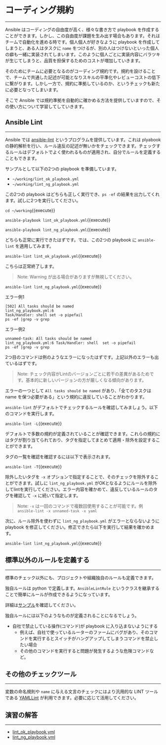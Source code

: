 # コーディング規約
---
Ansible はコーディングの自由度が高く、様々な書き方で playbook を作成することができます。しかし、この自由度が課題を生み出す場合もあります。それはチームで自動化を進める時です。個人個人が好きなように playbook を作成してしまうと、ある人はタスクに `name` をつけるが、別の人はつけないといった個人の癖も一緒に実装されてしまいます。このように個人ごとに実装内容にバラツキが生じてしまうと、品質を担保するためのコストが増加していきます。

そのためにチームに必要となるのがコーディング規約です。規約を設けることで、チームで共通した記述が可能となりスキルの平準化やレビューコストの低下に繋がります。しかし一方で、規約に準拠しているのか、というチェックも新たに必要となってしまいます。

そこで Ansible では規約準拠を自動的に確かめる方法を提供していますので、その使い方について学習してしていきます。

## Ansible Lint
---
Ansible では [ansible-lint](https://github.com/ansible/ansible-lint) というプログラムを提供しています。これは plyabook の静的解析を行い、ルール違反の記述が無いかをチェックできます。チェックするルールはデフォルトでよく使われるものが適用され、自分でルールを定義することもできます。

サンプルとして以下の2つの playbook を準備しています。

- `~/working/lint_ok_playbook.yml`
- `~/working/lint_ng_playbook.yml`

この2つの playbook はどちらも正しく実行でき、`ps -ef` の結果を出力してくれます。試しに2つを実行してください。

`cd ~/working`{{execute}}

`ansible-playbook lint_ok_playbook.yml`{{execute}}

`ansible-playbook lint_ng_playbook.yml`{{execute}}

どちらも正常に実行できたはずです。では、この2つの playbook に `ansible-lint` を適用してみます。

`ansible-lint lint_ok_playbook.yml`{{execute}}

こちらは正常終了します。

> Note: Warning が出る場合がありますが無視してください。

`ansible-lint lint_ng_playbook.yml`{{execute}}

エラー例1
```text
[502] All tasks should be named
lint_ng_playbook.yml:6
Task/Handler: shell set -o pipefail
ps -ef |grep -v grep
```

エラー例2
```text
unnamed-task: All tasks should be named
lint_ng_playbook.yml:6 Task/Handler: shell  set -o pipefail
ps -ef |grep -v grep
```

2つ目のコマンドは例のようなエラーになったはずです。上記以外のエラーも出ているはずです。

> Note: チェック内容がLintのバージョンごとに若干の差異があるためです。基本的に新しいバージョンの方が厳しくなる傾向があります。

エラーの一つとして `All tasks should be named` があり、「全てのタスクは name を保つ必要がある」という規約に違反していることがわかります。

`ansible-lint` がデフォルトでチェックするルールを確認してみましょう。以下のコマンドを実行します。

`ansible-lint -L`{{execute}}

デフォルトで多数の規約が定義されていることが確認できます。これらの規約にはタグが割り当てられており、タグを指定してまとめて適用・除外を設定することができます。

タグの一覧を確認を確認するには以下で表示されます。

`ansible-lint -T`{{execute}}

除外したいタグを `-x` オプションで指定することで、そのチェックを除外することができます。試しに `lint_ng_playbook.yml` がOKとなるようにルールを除外してlintを実行してください。エラー内容を確かめて、違反しているルールのタグを確認して `-x` に続いて指定します。

> Note: `-x` は一回のコマンドで複数回使用することが可能です。例 `ansible-lint -x unnamed-task -x yaml`

次に、ルール除外を使わずに `lint_ng_playbook.yml` がエラーとならないように playbook を修正してください。修正できたら以下を実行して結果を確かめます。

`ansible-lint lint_ng_playbook.yml`{{execute}}

## 標準以外のルールを定義する
---
標準のチェック以外にも、プロジェクトや組織独自のルールも定義できます。

独自ルールは python で定義します。`AnsibleLintRule` というクラスを継承することで簡単にルールが作成できるようになっています。

詳細は[サンプル](https://github.com/ansible/ansible-lint/blob/master/examples/rules/TaskHasTag.py)を確認してください。

独自ルールには以下のようなものが定義されることになるでしょう。

- 自社で禁止している操作(コマンド)が playbook に入り込まないようにする
  - 例えば、自社で使っているルーターのファームにバグがあり、そのコマンドを実行するとスイッチがハングアップしてしまうコマンドを禁止したい場合
  - その他のコマンドを実行すると問題が発生するような危険コマンドなど。


## その他のチェックツール
---
変数の命名規則や `name` に与える文言のチェックにはより汎用的な LINT ツールである [YAMLLint](https://github.com/adrienverge/yamllint) が利用できます。必要に応じて活用してください。


## 演習の解答
---
- [lint\_ok\_playbook.yml](https://github.com/irixjp/katacoda-scenarios/blob/master/materials/working/lint_ok_playbook.yml)
- [lint\_ng\_playbook.yml](https://github.com/irixjp/katacoda-scenarios/blob/master/materials/working/lint_ng_playbook.yml)
